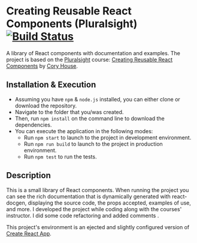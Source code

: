 # Creating Reusable React Components (Pluralsight) [![Build Status](https://travis-ci.org/Darmaiad/pluralsight-reusable-react-components.svg?branch=master)](https://travis-ci.org/Darmaiad/pluralsight-reusable-react-components)
A library of React components with documentation and examples. The project is based on the [Pluralsight](https://www.pluralsight.com/) course: [Creating Reusable React Components](https://app.pluralsight.com/library/courses/redux-saga/table-of-contents) by [Cory House](https://github.com/coryhouse).

## Installation & Execution
* Assuming you have `npm` & `node.js` installed, you can either clone or download the repository. 
* Navigate to the folder that you/was created. 
* Then, run `npm install` on the command line to download the dependencies. 
* You can execute the application in the following modes: 
  * Run `npm start` to launch to the project in development environment.
  * Run `npm run build` to launch to the project in production environment.
  * Run `npm test` to run the tests.

## Description
This is a small library of React components. When running the project you can see the rich documentation that is dynamically generated with react-docgen, displaying the source code, the props accepted, examples of use, and more. I developed the project while coding along with the courses' instructor. I did some code refactoring and added comments .

This project's environment is an ejected and slightly configured version of [Create React App](https://github.com/facebookincubator/create-react-app).
